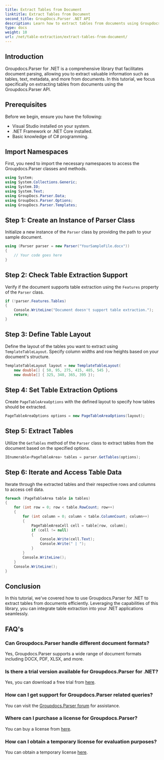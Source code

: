 ```yaml
---
title: Extract Tables from Document
linktitle: Extract Tables from Document
second_title: GroupDocs.Parser .NET API
description: Learn how to extract tables from documents using Groupdocs.Parser for .NET. Follow along for a detailed guide on integrating this functionality.
type: docs
weight: 10
url: /net/table-extraction/extract-tables-from-document/
---
```

## Introduction
Groupdocs.Parser for .NET is a comprehensive library that facilitates document parsing, allowing you to extract valuable information such as tables, text, metadata, and more from documents. In this tutorial, we focus specifically on extracting tables from documents using the Groupdocs.Parser API.
## Prerequisites
Before we begin, ensure you have the following:
- Visual Studio installed on your system.
- .NET Framework or .NET Core installed.
- Basic knowledge of C# programming.

## Import Namespaces
First, you need to import the necessary namespaces to access the Groupdocs.Parser classes and methods.
```csharp
using System;
using System.Collections.Generic;
using System.IO;
using System.Text;
using GroupDocs.Parser.Data;
using GroupDocs.Parser.Options;
using GroupDocs.Parser.Templates;
```
## Step 1: Create an Instance of Parser Class
Initialize a new instance of the `Parser` class by providing the path to your sample document.
```csharp
using (Parser parser = new Parser("YourSampleFile.docx"))
{
    // Your code goes here
}
```
## Step 2: Check Table Extraction Support
Verify if the document supports table extraction using the `Features` property of the `Parser` class.
```csharp
if (!parser.Features.Tables)
{
    Console.WriteLine("Document doesn't support table extraction.");
    return;
}
```
## Step 3: Define Table Layout
Define the layout of the tables you want to extract using `TemplateTableLayout`. Specify column widths and row heights based on your document's structure.
```csharp
TemplateTableLayout layout = new TemplateTableLayout(
    new double[] { 50, 95, 275, 415, 485, 545 },
    new double[] { 325, 340, 365, 395 });
```
## Step 4: Set Table Extraction Options
Create `PageTableAreaOptions` with the defined layout to specify how tables should be extracted.
```csharp
PageTableAreaOptions options = new PageTableAreaOptions(layout);
```
## Step 5: Extract Tables
Utilize the `GetTables` method of the `Parser` class to extract tables from the document based on the specified options.
```csharp
IEnumerable<PageTableArea> tables = parser.GetTables(options);
```
## Step 6: Iterate and Access Table Data
Iterate through the extracted tables and their respective rows and columns to access cell data.
```csharp
foreach (PageTableArea table in tables)
{
    for (int row = 0; row < table.RowCount; row++)
    {
        for (int column = 0; column < table.ColumnCount; column++)
        {
            PageTableAreaCell cell = table[row, column];
            if (cell != null)
            {
                Console.Write(cell.Text);
                Console.Write(" | ");
            }
        }
        Console.WriteLine();
    }
    Console.WriteLine();
}
```
## Conclusion
In this tutorial, we've covered how to use Groupdocs.Parser for .NET to extract tables from documents efficiently. Leveraging the capabilities of this library, you can integrate table extraction into your .NET applications seamlessly.

## FAQ's
### Can Groupdocs.Parser handle different document formats?
Yes, Groupdocs.Parser supports a wide range of document formats including DOCX, PDF, XLSX, and more.
### Is there a trial version available for Groupdocs.Parser for .NET?
Yes, you can download a free trial from [here](https://releases.groupdocs.com/).
### How can I get support for Groupdocs.Parser related queries?
You can visit the [Groupdocs.Parser forum](https://forum.groupdocs.com/c/parser/17) for assistance.
### Where can I purchase a license for Groupdocs.Parser?
You can buy a license from [here](https://purchase.groupdocs.com/buy).
### How can I obtain a temporary license for evaluation purposes?
You can obtain a temporary license [here](https://purchase.groupdocs.com/temporary-license/).
